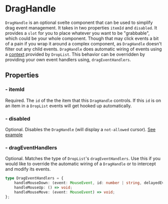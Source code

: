# DragHandle

`DragHandle` is an optional svelte component that can be used to simplify drag event management.
It takes in two properties `itemId` and `disabled`.
It provides a `slot` for you to place whatever you want to be "grabbable", which could be your whole component.
Though that may click events a bit of a pain if you wrap it around a complex component, as `DragHandle` doesn't filter out any child events.
`DragHandle` does automatic wiring of events using a [context](https://svelte.dev/docs#setContext) provided by `DropList`.
This behavior can be overridden by providing your own event handlers using, `dragEventHandlers`.

## Properties

### - itemId

Required.
The `id` of the the item that this `DragHandle` controls. If this `id` is on an item in a `DropList` events will get hooked up automatically.

### - disabled

Optional.
Disables the `DragHandle` (will display a `not-allowed` cursor). [See example](https://svelte.dev/repl/4b48f17273ee4758a2c2c6ce440f6186?version=3.24.1)

### - dragEventHandlers

Optional.
Matches the type of `DropList`'s `dragEventHandlers`.
Use this if you would like to override the automatic wiring of a `DragHandle` or to intercept and modify its events.

```ts
type DragEventHandlers = {
    handleMouseDown: (event: MouseEvent, id: number | string, delayedEvent?: (event: MouseEvent) => void) => void;
    handleMouseUp: () => void;
    handleMouseMove: (event: MouseEvent) => void;
};
```
